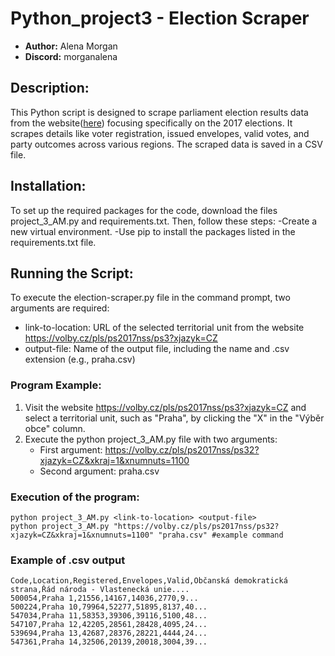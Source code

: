 # Python_project3 - Election Scraper 
- **Author:** Alena Morgan
- **Discord:** morganalena
	
## Description: 
This Python script is designed to scrape parliament election results data from the website([here](https://volby.cz/pls/ps2017nss/ps3?xjazyk=CZ)) focusing specifically on the 2017 elections. It scrapes details like voter registration, issued envelopes, valid votes, and party outcomes across various regions. The scraped data is saved in a CSV file. 

## Installation:
To set up the required packages for the code, download the files project_3_AM.py and requirements.txt. Then, follow these steps:
-Create a new virtual environment.
-Use pip to install the packages listed in the requirements.txt file. 

## Running the Script:
To execute the election-scraper.py file in the command prompt, two arguments are required:
- link-to-location: URL of the selected territorial unit from the website https://volby.cz/pls/ps2017nss/ps3?xjazyk=CZ
- output-file: Name of the output file, including the name and .csv extension (e.g., praha.csv)

### Program Example:
1. Visit the website https://volby.cz/pls/ps2017nss/ps3?xjazyk=CZ and select a territorial unit, such as "Praha", by clicking the "X" in the "Výběr obce" column.
2. Execute the python project_3_AM.py file with two arguments:
   - First argument: https://volby.cz/pls/ps2017nss/ps32?xjazyk=CZ&xkraj=1&xnumnuts=1100
   - Second argument: praha.csv

### Execution of the program:
```
python project_3_AM.py <link-to-location> <output-file>
python project_3_AM.py "https://volby.cz/pls/ps2017nss/ps32?xjazyk=CZ&xkraj=1&xnumnuts=1100" "praha.csv" #example command
```

### Example of .csv output
```
Code,Location,Registered,Envelopes,Valid,Občanská demokratická strana,Řád národa - Vlastenecká unie....
500054,Praha 1,21556,14167,14036,2770,9...
500224,Praha 10,79964,52277,51895,8137,40...
547034,Praha 11,58353,39306,39116,5100,48...
547107,Praha 12,42205,28561,28428,4095,24...
539694,Praha 13,42687,28376,28221,4444,24...
547361,Praha 14,32506,20139,20018,3004,39...
```
